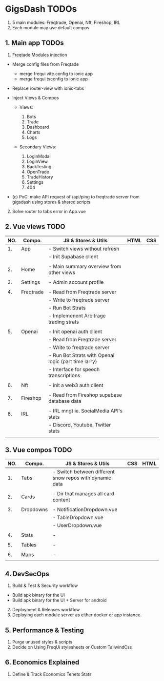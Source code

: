 # GigsDash TODOs

1. 5 main modules: Freqtrade, Openai, Nft, Fireshop, IRL
2. Each module may use default compos

## **1. Main app TODOs**

1. Freqtade Modules injection

- Merge config files from Freqtade

  - merge frequi vite.config to ionic app
  - merge frequi tsconfig to ionic app

- Replace router-view with ionic-tabs
- Inject Views & Compos

  - Views:

    1. Bots
    2. Trade
    3. Dashboard
    4. Charts
    5. Logs

  - Secondary Views:

    1. LoginModal
    2. LoginView
    3. BackTesting
    4. OpenTrade
    5. TradeHistory
    6. Settings
    7. 404

- (c) PoC: make API request of /api/ping to freqtrade server from gigsdash using stores & shared scripts

2. Solve router to tabs error in App.vue

## **2. Vue views TODO**

| NO. | Compo.    | JS & Stores & Utils                                  | HTML | CSS |
| --- | --------- | ---------------------------------------------------- | ---- | --- |
| 1.  | App       | - Switch views without refresh                       |      |     |
|     |           | - Init Supabase client                               |      |     |
|     |           |                                                      |      |     |
| 2.  | Home      | - Main summary overview from other views             |      |     |
|     |           |                                                      |      |     |
| 3.  | Settings  | - Admin account profile                              |      |     |
|     |           |                                                      |      |     |
| 4.  | Freqtrade | - Read from Freqtrade server                         |      |     |
|     |           | - Write to freqtrade server                          |      |     |
|     |           | - Run Bot Strats                                     |      |     |
|     |           | - Implemenent Arbitrage trading strats               |      |     |
|     |           |                                                      |      |     |
| 5.  | Openai    | - Init openai auth client                            |      |     |
|     |           | - Read from Freqtrade server                         |      |     |
|     |           | - Write to freqtrade server                          |      |     |
|     |           | - Run Bot Strats with Openai logic (part time larry) |      |     |
|     |           | - Interface for speech transcriptions                |      |     |
|     |           |                                                      |      |     |
| 6.  | Nft       | - init a web3 auth client                            |      |     |
|     |           |                                                      |      |     |
| 7.  | Fireshop  | - Read from Fireshop supabase database data          |      |     |
|     |           |                                                      |      |     |
| 8.  | IRL       | - IRL mngt ie. SocialMedia API's stats               |      |     |
|     |           | - Discord, Youtube, Twitter stats                    |      |     |
|     |           |                                                      |      |     |

## **3. Vue compos TODO**

| NO. | Compo.    | JS & Stores & Utils                                     | CSS | HTML |
| --- | --------- | ------------------------------------------------------- | --- | ---- |
| 1.  | Tabs      | - Switch between different snow repos with dynamic data |     |      |
|     |           |                                                         |     |      |
| 2.  | Cards     | - Dir that manages all card content                     |     |      |
|     |           |                                                         |     |      |
| 3.  | Dropdowns | - NotificationDropdown.vue                              |     |      |
|     |           | - TableDropdown.vue                                     |     |      |
|     |           | - UserDropdown.vue                                      |     |      |
|     |           |                                                         |     |      |
| 4.  | Stats     | -                                                       |     |      |
|     |           |                                                         |     |      |
| 5.  | Tables    | -                                                       |     |      |
|     |           |                                                         |     |      |
| 6.  | Maps      | -                                                       |     |      |
|     |           |                                                         |     |      |

## **4. DevSecOps**

1. Build & Test & Security workflow

- Build apk binary for the UI
- Build apk binary for the UI + Server for android

2. Deployment & Releases workflow
3. Deploying each module server as either docker or app instance.

## **5. Performance & Testing**

1. Purge unused styles & scripts
2. Decide on Using FreqUi stylesheets or Custom TailwindCss

## **6. Economics Explained**

1. Define & Track Economics Tenets Stats
